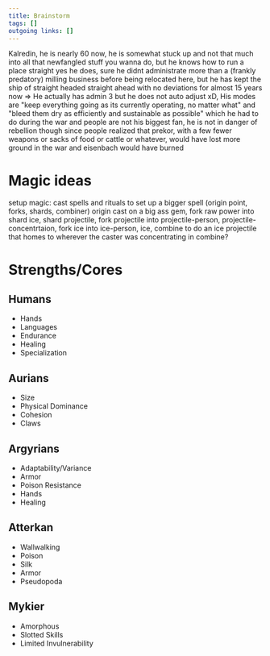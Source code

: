```yaml
---
title: Brainstorm  
tags: []
outgoing links: []  
---
```

Kalredin, he is nearly 60 now, he is somewhat stuck up and not that much into all that newfangled stuff you wanna do, but he knows how to run a place straight yes he does, sure he didnt administrate more than a (frankly predatory) milling business before being relocated here, but he has kept the ship of straight headed straight ahead with no deviations for almost 15 years now
=> He actually has admin 3 but he does not auto adjust xD, His modes are "keep everything going as its currently operating, no matter what" and "bleed them dry as efficiently and sustainable as possible" which he had to do during the war and people are not his biggest fan, he is not in danger of rebellion though since people realized that prekor, with a few fewer weapons or sacks of food or cattle or whatever, would have lost more ground in the war and eisenbach would have burned

# Magic ideas

setup magic: cast spells and rituals to  set up a bigger spell (origin point, forks, shards, combiner)
origin cast on a big ass gem, fork raw power into shard ice, shard projectile, fork projectile into projectile-person, projectile-concentrtaion, fork ice into ice-person, ice, combine to do an ice projectile that homes to wherever the caster was concentrating in combine?

# Strengths/Cores

## Humans

* Hands
* Languages
* Endurance 
* Healing
* Specialization

## Aurians

* Size
* Physical Dominance
* Cohesion
* Claws

## Argyrians
* Adaptability/Variance
* Armor
* Poison Resistance
* Hands
* Healing

## Atterkan
* Wallwalking
* Poison
* Silk
* Armor
* Pseudopoda

## Mykier
* Amorphous
* Slotted Skills
* Limited Invulnerability
